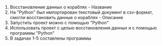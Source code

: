 1. Восстановление данных о кораблях   -   Название 
2. На "Python" был импортирован текстовый документ в csv-формат, смогли восстановить данные о кораблях    -   Описание
3. Запустить проект можно с помощью "Python"
4. Использовать проект с целью восстановления данных и с помощью программы "Python"
5. В задачах 1-5 составлены программы 

